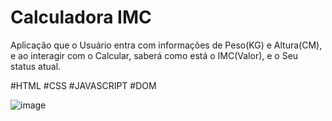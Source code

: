 # Calculadora IMC

Aplicação que o Usuário entra com informações de Peso(KG) e Altura(CM), e ao interagir com o Calcular, saberá como está o IMC(Valor), e o Seu status atual.

#HTML #CSS #JAVASCRIPT #DOM 

![image](https://user-images.githubusercontent.com/100312812/196828269-6d682213-7372-4992-acc3-8673570897f2.png)
